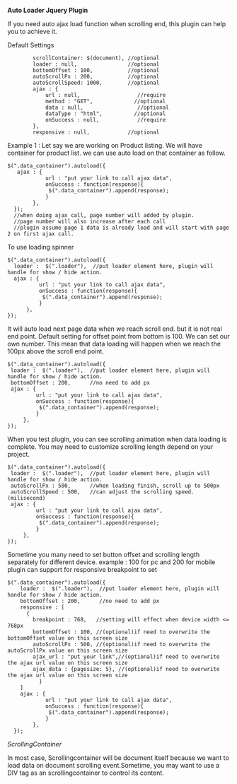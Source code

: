
**Auto Loader Jquery Plugin**

   If you need auto ajax load function when scrolling end, this plugin can help you to achieve it.

Default Settings
```
        scrollContainer: $(document), //optional
        loader : null,                //optional
        bottomOffset : 100,           //optional
        autoScrollPx : 200,           //optional
        autoScrollSpeed: 1000,        //optional
        ajax : {
            url : null,                  //require
            method : "GET",             //optional
            data : null,                 //optional
            dataType : "html",          //optional
            onSuccess : null,            //require
        },
        responsive : null,            //optional
```
Example 1 :
Let say we are working on Product listing. We will have container for product list.
we can use auto load on that container as follow.
```
$(".data_container").autoload({
   ajax : {
            url : "put your link to call ajax data",
            onSuccess : function(response){
             $(".data_container").append(response);
            }
        },
  });
  //when doing ajax call, page number will added by plugin.
  //page number will also increase after each call
  //plugin assume page 1 data is already load and will start with page 2 on first ajax call.

  ```
  To use loading spinner 
  ```
$(".data_container").autoload({
    loader :  $(".loader"),  //put loader element here, plugin will handle for show / hide action.
    ajax : {
            url : "put your link to call ajax data",
            onSuccess : function(response){
             $(".data_container").append(response);
            }
        },
  });
  ```
  It will auto load next page data when we reach scroll end. but it is not real end point. 
  Default setting for offset point from bottom is 100. We can set our own number.
  This mean that data loading will happen when we reach the 100px above the scroll end point.
   ```
$(".data_container").autoload({
    loader :  $(".loader"),  //put loader element here, plugin will handle for show / hide action.
    bottomOffset : 200,      //no need to add px
    ajax : {
            url : "put your link to call ajax data",
            onSuccess : function(response){
             $(".data_container").append(response);
            }
        },
  });
  ```
  When you test plugin, you can see scrolling animation when data loading is complete.
  You may need to customize scrolling length depend on your project.
   ```
$(".data_container").autoload({
    loader :  $(".loader"),  //put loader element here, plugin will handle for show / hide action.
    autoScrollPx : 500,      //when loading finish, scroll up to 500px
    autoScrollSpeed : 500,   //can adjust the scrolling speed. (milisecond)
    ajax : {
            url : "put your link to call ajax data",
            onSuccess : function(response){
             $(".data_container").append(response);
            }
        },
  });
  ```
  
  Sometime you many need to set button offset and scrolling length separately for different device.
  example :  100 for pc and 200 for mobile
  plugin can support for responsive breakpoint to set

```
$(".data_container").autoload({
    loader :  $(".loader"),  //put loader element here, plugin will handle for show / hide action.
    bottomOffset : 200,      //no need to add px
    responsive : [
      {
        breakpoint : 768,   //setting will effect when device width <= 768px
        bottomOffset : 100, //(optional)if need to overwrite the bottomOffset value on this screen size
        autoScrollPx : 500, //(optional)if need to overwrite the autoScrollPx value on this screen size
        ajax_url : "put your link",//(optional)if need to overwrite the ajax url value on this screen size
        ajax_data : {pagesize: 5}, //(optional)if need to overwrite the ajax url value on this screen size
		  }
    ]
    ajax : {
            url : "put your link to call ajax data",
            onSuccess : function(response){
             $(".data_container").append(response);
            }
        },
  });
```

  *ScrollingContainer*

  In most case, Scrollingcontainer will be document itself because we want to load data on document scrolling event.Sometime, you may want to use a DIV tag as an scrollingcontainer to control its content.
  
  
  